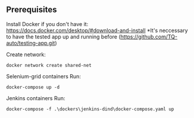 ## Prerequisites

Install Docker if you don't have it: https://docs.docker.com/desktop/#download-and-install
*It's neccessary to have the tested app up and running before (https://github.com/TQ-auto/testing-app.git)

Create network:
```
docker network create shared-net
```

Selenium-grid containers
Run:
```
docker-compose up -d
```

Jenkins containers
Run:
```
docker-compose -f .\dockers\jenkins-dind\docker-compose.yaml up
```



